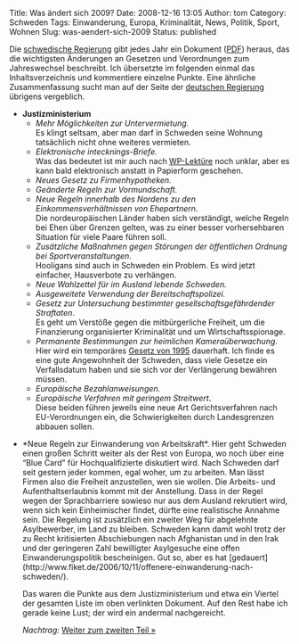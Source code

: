 Title: Was ändert sich 2009?
Date: 2008-12-16 13:05
Author: tom
Category: Schweden
Tags: Einwanderung, Europa, Kriminalität, News, Politik, Sport, Wohnen
Slug: was-aendert-sich-2009
Status: published

Die [schwedische Regierung](http://regeringen.se) gibt jedes Jahr ein
Dokument
([PDF](http://regeringen.se/download/d4eebe7f.pdf?major=1&minor=117622&cn=attachmentPublDuplicator_0_attachment))
heraus, das die wichtigsten Änderungen an Gesetzen und Verordnungen zum
Jahreswechsel beschreibt. Ich übersetzte im folgenden einmal das
Inhaltsverzeichnis und kommentiere einzelne Punkte. Eine ähnliche
Zusammenfassung sucht man auf der Seite der [deutschen
Regierung](http://www.bundesregierung.de) übrigens vergeblich.

-   **Justizministerium**
    -   *Mehr Möglichkeiten zur Untervermietung.*  
        Es klingt seltsam, aber man darf in Schweden seine Wohnung
        tatsächlich nicht ohne weiteres vermieten.
    -   *Elektronische intecknings-Briefe.*  
        Was das bedeutet ist mir auch nach
        [WP-Lektüre](http://sv.wikipedia.org/wiki/Inteckning) noch
        unklar, aber es kann bald elektronisch anstatt in Papierform
        geschehen.
    -   *Neues Gesetz zu Firmenhypotheken.*
    -   *Geänderte Regeln zur Vormundschaft.*
    -   *Neue Regeln innerhalb des Nordens zu den
        Einkommensverhältnissen von Ehepartnern*.  
        Die nordeuropäischen Länder haben sich verständigt, welche
        Regeln bei Ehen über Grenzen gelten, was zu einer besser
        vorhersehbaren Situation für viele Paare führen soll.
    -   *Zusätzliche Maßnahmen gegen Störungen der öffentlichen Ordnung
        bei Sportveranstaltungen*.  
        Hooligans sind auch in Schweden ein Problem. Es wird jetzt
        einfacher, Hausverbote zu verhängen.
    -   *Neue Wahlzettel für im Ausland lebende Schweden.*
    -   *Ausgeweitete Verwendung der Bereitschaftspolizei.*
    -   *Gesetz zur Untersuchung bestimmter gesellschaftsgefährdender
        Straftaten*.  
        Es geht um Verstöße gegen die mitbürgerliche Freiheit, um die
        Finanzierung organisierter Kriminalität und um
        Wirtschaftsspionage.
    -   *Permanente Bestimmungen zur heimlichen Kameraüberwachung*.  
        Hier wird ein temporäres [Gesetz von
        1995](http://www.riksdagen.se/Webbnav/index.aspx?nid=3911&bet=1995:1506)
        dauerhaft. Ich finde es eine gute Angewohnheit der Schweden,
        dass viele Gesetze ein Verfallsdatum haben und sie sich vor der
        Verlängerung bewähren müssen.
    -   *Europäische Bezahlanweisungen.*
    -   *Europäische Verfahren mit geringem Streitwert*.  
        Diese beiden führen jeweils eine neue Art Gerichtsverfahren
        nach EU-Verordnungen ein, die Schwierigkeiten durch
        Landesgrenzen abbauen sollen.

<ul>
<li>
*Neue Regeln zur Einwanderung von Arbeitskraft*.  
Hier geht Schweden einen großen Schritt weiter als der Rest von Europa,
wo noch über eine “Blue Card” für Hochqualifizierte diskutiert wird.
Nach Schweden darf seit gestern jeder kommen, egal woher, um zu
arbeiten. Man lässt Firmen also die Freiheit anzustellen, wen sie
wollen. Die Arbeits- und Aufenthaltserlaubnis kommt mit der Anstellung.
Dass in der Regel wegen der Sprachbarriere sowieso nur aus dem Ausland
rekrutiert wird, wenn sich kein Einheimischer findet, dürfte eine
realistische Annahme sein. Die Regelung ist zusätzlich ein zweiter Weg
für abgelehnte Asylbewerber, im Land zu bleiben. Schweden kann damit
wohl trotz der zu Recht kritisierten Abschiebungen nach Afghanistan und
in den Irak und der geringeren Zahl bewilligter Asylgesuche eine offen
Einwanderungspolitik bescheinigen. Gut so, aber es hat
[gedauert](http://www.fiket.de/2006/10/11/offenere-einwanderung-nach-schweden/).

</p>
Das waren die Punkte aus dem Justizministerium und etwa ein Viertel der
gesamten Liste im oben verlinkten Dokument. Auf den Rest habe ich gerade
keine Lust; der wird ein andermal nachgereicht.

*Nachtrag:* [Weiter zum zweiten Teil
»](http://www.fiket.de/2008/12/19/was-aendert-sich-2009-teil-2/)

